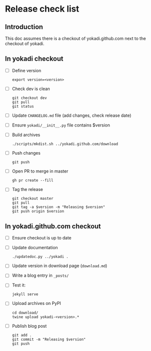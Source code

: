 # Release check list

## Introduction

This doc assumes there is a checkout of yokadi.github.com next to the checkout
of yokadi.

## In yokadi checkout

- [ ] Define version

  ```
  export version=<version>
  ```

- [ ] Check dev is clean

  ```
  git checkout dev
  git pull
  git status
    ```

- [ ] Update `CHANGELOG.md` file (add changes, check release date)

- [ ] Ensure `yokadi/__init__.py` file contains $version

- [ ] Build archives

  ```
  ./scripts/mkdist.sh ../yokadi.github.com/download
  ```

- [ ] Push changes

  ```
  git push
  ```

- [ ] Open PR to merge in master

  ```
  gh pr create --fill
  ```

- [ ] Tag the release

  ```
  git checkout master
  git pull
  git tag -a $version -m "Releasing $version"
  git push origin $version
  ```

## In yokadi.github.com checkout

- [ ] Ensure checkout is up to date

- [ ] Update documentation

  ```
  ./updatedoc.py ../yokadi .
  ```

- [ ] Update version in download page (`download.md`)

- [ ] Write a blog entry in `_posts/`

- [ ] Test it:

  ```
  jekyll serve
  ```

- [ ] Upload archives on PyPI

  ```
  cd download/
  twine upload yokadi-<version>.*
  ```

- [ ] Publish blog post

  ```
  git add .
  git commit -m "Releasing $version"
  git push
  ```
